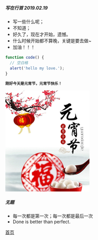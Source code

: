 ##### 写在行首 2019.02.19
* 写一些什么呢；
* 不知道；
* 好久了，现在才开始，遗憾。
* 什么时候开始都不算晚，关键是要去做~
* 加油！！！

```javascript
function code() {
  // 空白格
  alert('hello my love.');
}
```

**`刚好今天是元宵节，元宵节快乐！`**

![元宵节](../image/yuanxiao.png '元宵节')


##### 无题
* 每一次都是第一次；每一次都是最后一次
* Done is better than perfect.


[首页](../README.md)

